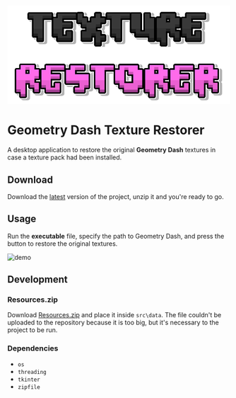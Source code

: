 ![logo](./src/assets/logo.png)

# Geometry Dash Texture Restorer
A desktop application to restore the original **Geometry Dash** textures in case a texture pack had been installed.

## Download
Download the [latest](https://github.com/Fonta22/GDTextureRestorer/releases/latest) version of the project, unzip it and you're ready to go.

## Usage
Run the **executable** file, specify the path to Geometry Dash, and press the button to restore the original textures.

![demo](https://github.com/Fonta22/GDTextureRestorer/assets/61181201/8a646e54-e2ec-47c7-8059-d88c7051b7e3)

## Development
### Resources.zip
Download [Resources.zip](https://drive.google.com/file/d/1w2d-uhss0VLxuLlD4QD7cJIcvfrwOg9b/view?usp=sharing) and place it inside `src\data`. The file couldn't be uploaded to the repository because it is too big, but it's necessary to the project to be run.

### Dependencies
- `os`
- `threading`
- `tkinter`
- `zipfile`